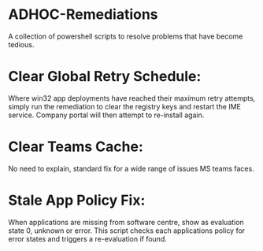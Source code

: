 # ADHOC-Remediations

A collection of powershell scripts to resolve problems that have become tedious.


# Clear Global Retry Schedule:
Where win32 app deployments have reached their maximum retry attempts, simply run the remediation to clear the registry keys and restart the IME service. Company portal will then attempt to re-install again.

# Clear Teams Cache:
No need to explain, standard fix for a wide range of issues MS teams faces.

# Stale App Policy Fix:
When applications are missing from software centre, show as evaluation state 0, unknown or error. This script checks each applications policy for error states and triggers a re-evaluation if found. 



